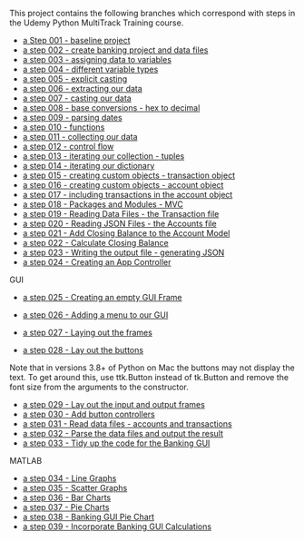 This project contains the following branches which correspond with steps in the Udemy Python MultiTrack Training course.

* [a Step 001 - baseline project](https://github.com/skills421/PythonMultiTrack/tree/step001)
* [a step 002 - create banking project and data files](https://github.com/skills421/PythonMultiTrack/tree/step002)
* [a step 003 - assigning data to variables](https://github.com/skills421/PythonMultiTrack/tree/step003)
* [a step 004 - different variable types](https://github.com/skills421/PythonMultiTrack/tree/step004)
* [a step 005 - explicit casting](https://github.com/skills421/PythonMultiTrack/tree/step005)
* [a step 006 - extracting our data](https://github.com/skills421/PythonMultiTrack/tree/step006)
* [a step 007 - casting our data](https://github.com/skills421/PythonMultiTrack/tree/step007)
* [a step 008 - base conversions - hex to decimal](https://github.com/skills421/PythonMultiTrack/tree/step008)
* [a step 009 - parsing dates](https://github.com/skills421/PythonMultiTrack/tree/step009)
* [a step 010 - functions](https://github.com/skills421/PythonMultiTrack/tree/step010)
* [a step 011 - collecting our data](https://github.com/skills421/PythonMultiTrack/tree/step011)
* [a step 012 - control flow](https://github.com/skills421/PythonMultiTrack/tree/step012)
* [a step 013 - iterating our collection - tuples](https://github.com/skills421/PythonMultiTrack/tree/step013)
* [a step 014 - iterating our dictionary](https://github.com/skills421/PythonMultiTrack/tree/step014)
* [a step 015 - creating custom objects - transaction object](https://github.com/skills421/PythonMultiTrack/tree/step015)
* [a step 016 - creating custom objects - account object](https://github.com/skills421/PythonMultiTrack/tree/step016)
* [a step 017 - including transactions in the account object](https://github.com/skills421/PythonMultiTrack/tree/step017)
* [a step 018 - Packages and Modules - MVC](https://github.com/skills421/PythonMultiTrack/tree/step018)
* [a step 019 - Reading Data Files - the Transaction file](https://github.com/skills421/PythonMultiTrack/tree/step019)
* [a step 020 - Reading JSON Files - the Accounts file](https://github.com/skills421/PythonMultiTrack/tree/step020)
* [a step 021 - Add Closing Balance to the Account Model](https://github.com/skills421/PythonMultiTrack/tree/step021)
* [a step 022 - Calculate Closing Balance](https://github.com/skills421/PythonMultiTrack/tree/step022)
* [a step 023 - Writing the output file - generating JSON](https://github.com/skills421/PythonMultiTrack/tree/step023)
* [a step 024 - Creating an App Controller](https://github.com/skills421/PythonMultiTrack/tree/step024)

GUI 

* [a step 025 - Creating an empty GUI Frame](https://github.com/skills421/PythonMultiTrack/tree/step025)
* [a step 026 - Adding a menu to our GUI](https://github.com/skills421/PythonMultiTrack/tree/step026)
* [a step 027 - Laying out the frames](https://github.com/skills421/PythonMultiTrack/tree/step027)

* [a step 028 - Lay out the buttons](https://github.com/skills421/PythonMultiTrack/tree/step028)

Note that in versions 3.8+ of Python on Mac the buttons may not display the text.  To get around this, use ttk.Button instead of tk.Button and remove the font size from the arguments to the constructor.

* [a step 029 - Lay out the input and output frames](https://github.com/skills421/PythonMultiTrack/tree/step029)
* [a step 030 - Add button controllers](https://github.com/skills421/PythonMultiTrack/tree/step030)
* [a step 031 - Read data files - accounts and transactions](https://github.com/skills421/PythonMultiTrack/tree/step031)
* [a step 032 - Parse the data files and output the result](https://github.com/skills421/PythonMultiTrack/tree/step032)
* [a step 033 - Tidy up the code for the Banking GUI](https://github.com/skills421/PythonMultiTrack/tree/step033)

MATLAB

* [a step 034 - Line Graphs](https://github.com/skills421/PythonMultiTrack/tree/step034)
* [a step 035 - Scatter Graphs](https://github.com/skills421/PythonMultiTrack/tree/step035)
* [a step 036 - Bar Charts](https://github.com/skills421/PythonMultiTrack/tree/step036)
* [a step 037 - Pie Charts](https://github.com/skills421/PythonMultiTrack/tree/step037)
* [a step 038 - Banking GUI Pie Chart](https://github.com/skills421/PythonMultiTrack/tree/step038)
* [a step 039 - Incorporate Banking GUI Calculations](https://github.com/skills421/PythonMultiTrack/tree/step039)
